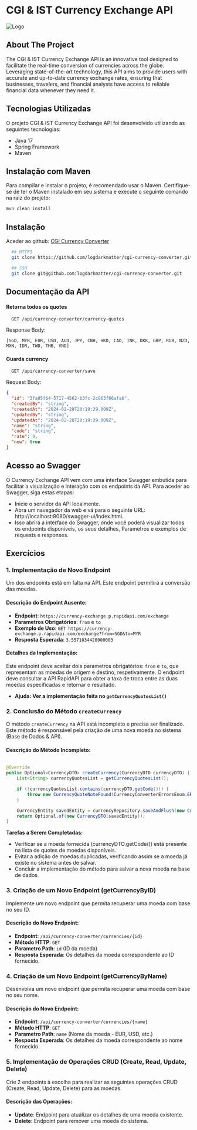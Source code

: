 # CGI & IST Currency Exchange API


![Logo](https://seeklogo.com/images/C/cgi-group-inc-logo-ADDFE73AD0-seeklogo.com.png)


## About The Project

The CGI & IST Currency Exchange API is an innovative tool designed to facilitate the real-time conversion of currencies across the globe. Leveraging state-of-the-art technology, this API aims to provide users with accurate and up-to-date currency exchange rates, ensuring that businesses, travelers, and financial analysts have access to reliable financial data whenever they need it.

## Tecnologias Utilizadas

O projeto CGI & IST Currency Exchange API foi desenvolvido utilizando as seguintes tecnologias:

- Java 17
- Spring Framework
- Maven

## Instalação com Maven

Para compilar e instalar o projeto, é recomendado usar o Maven. Certifique-se de ter o Maven instalado em seu sistema e execute o seguinte comando na raiz do projeto:

```bash
mvn clean install
```

## Instalação

Aceder ao github:
[CGI Currency Converter](https://github.com/logdarkmatter/cgi-currency-converter)

```bash
  ## HTTPS
  git clone https://github.com/logdarkmatter/cgi-currency-converter.git
```

```bash  
  ## SSH
  git clone git@github.com:logdarkmatter/cgi-currency-converter.git  
```

## Documentação da API

#### Retorna todos os quotes


```http
  GET /api/currency-converter/currency-quotes
```

Response Body:
```http
[SGD, MYR, EUR, USD, AUD, JPY, CNH, HKD, CAD, INR, DKK, GBP, RUB, NZD, MXN, IDR, TWD, THB, VND]
```

#### Guarda currency

```http
  GET /api/currency-converter/save
```
Request Body:
```json
{
  "id": "3fa85f64-5717-4562-b3fc-2c963f66afa6",
  "createdBy": "string",
  "createdAt": "2024-02-20T20:19:29.009Z",
  "updatedBy": "string",
  "updatedAt": "2024-02-20T20:19:29.009Z",
  "name": "string",
  "code": "string",
  "rate": 0,
  "new": true
}
```
## Acesso ao Swagger
O Currency Exchange API vem com uma interface Swagger embutida para facilitar a visualização e interação com os endpoints da API. Para aceder ao Swagger, siga estas etapas:

- Inicie o servidor da API localmente.
- Abra um navegador da web e vá para o seguinte URL: http://localhost:8080/swagger-ui/index.html.
- Isso abrirá a interface do Swagger, onde você poderá visualizar todos os endpoints disponíveis, os seus detalhes, Parametros e exemplos de requests e responses.
## Exercícios

### 1. Implementação de Novo Endpoint

Um dos endpoints está em falta na API. Este endpoint permitirá a conversão das moedas.

#### Descrição do Endpoint Ausente:

- **Endpoint**: `https://currency-exchange.p.rapidapi.com/exchange`
- **Parametros Obrigatórios**: `from` e `to`
- **Exemplo de Uso**: `GET https://currency-exchange.p.rapidapi.com/exchange?from=SGD&to=MYR`
- **Resposta Esperada**: `3.5571034420000003`

#### Detalhes da Implementação:

Este endpoint deve aceitar dois parametros obrigatórios: `from` e `to`, que representam as moedas de origem e destino, respetivamente. O endpoint deve consultar a API RapidAPI para obter a taxa de troca entre as duas moedas especificadas e retornar o resultado.

- **Ajuda: Ver a implementação feita no `getCurrencyQuotesList()`**

### 2. Conclusão do Método `createCurrency`

O método `createCurrency` na API está incompleto e precisa ser finalizado. 
Este método é responsável pela criação de uma nova moeda no sistema (Base de Dados & API).

#### Descrição do Método Incompleto:

```java

@Override
public Optional<CurrencyDTO> createCurrency(CurrencyDTO currencyDTO) {
    List<String> currencyQuotesList = getCurrencyQuotesList();

    if (!currencyQuotesList.contains(currencyDTO.getCode())) {
        throw new CurrencyQuoteNoteFound(CurrencyConverterErrorsEnum.ERR001_INVALID_QUOTE);
    }

    CurrencyEntity savedEntity = currencyRepository.saveAndFlush(new CurrencyEntity(currencyDTO));
    return Optional.of(new CurrencyDTO(savedEntity));
}
```
**Tarefas a Serem Completadas:**
- Verificar se a moeda fornecida (currencyDTO.getCode()) está presente na lista de quotes de moedas disponíveis.
- Evitar a adição de moedas duplicadas, verificando assim se a moeda já existe no sistema antes de salvar.
- Concluir a implementação do método para salvar a nova moeda na base de dados.

### 3. Criação de um Novo Endpoint (getCurrencyByID)

Implemente um novo endpoint que permita recuperar uma moeda com base no seu ID.

#### Descrição do Novo Endpoint:

- **Endpoint**: `/api/currency-converter/currencies/{id}`
- **Método HTTP**: `GET`
- **Parametro Path**: `id` (ID da moeda)
- **Resposta Esperada**: Os detalhes da moeda correspondente ao ID fornecido.

### 4. Criação de um Novo Endpoint (getCurrencyByName)

Desenvolva um novo endpoint que permita recuperar uma moeda com base no seu nome.

#### Descrição do Novo Endpoint:

- **Endpoint**: `/api/currency-converter/currencies/{name}`
- **Método HTTP**: `GET`
- **Parametro Path**: `name` (Nome da moeda - EUR, USD, etc.)
- **Resposta Esperada**: Os detalhes da moeda correspondente ao nome fornecido.

### 5. Implementação de Operações CRUD (Create, Read, Update, Delete)

Crie 2 endpoints à escolha para realizar as seguintes operações CRUD (Create, Read, Update, Delete) para as moedas.

#### Descrição das Operações:

- **Update**: Endpoint para atualizar os detalhes de uma moeda existente.
- **Delete**: Endpoint para remover uma moeda do sistema.